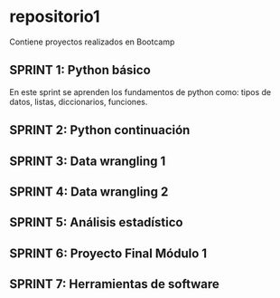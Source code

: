 # repositorio1
Contiene proyectos realizados en Bootcamp

## SPRINT 1: Python básico
En este sprint se aprenden los fundamentos de python como: tipos de datos, listas, diccionarios, funciones.

## SPRINT 2: Python continuación


## SPRINT 3: Data wrangling 1



## SPRINT 4: Data wrangling 2


## SPRINT 5: Análisis estadístico



## SPRINT 6: Proyecto Final Módulo 1



## SPRINT 7: Herramientas de software
